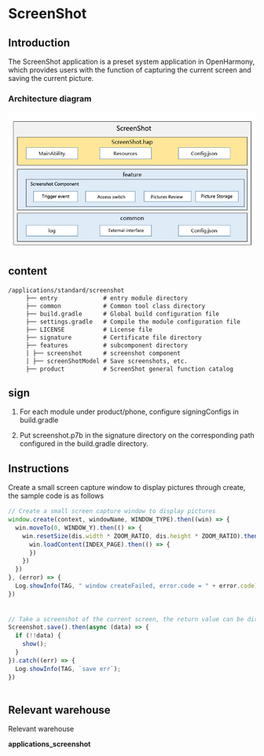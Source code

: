 # ScreenShot

## Introduction

The ScreenShot application is a preset system application in OpenHarmony, which provides users with the function of capturing the current screen and saving the current picture.

### Architecture diagram

![](figures/en_diagram.png)

## content

```
/applications/standard/screenshot
     ├── entry             # entry module directory
     ├── common            # Common tool class directory
     ├── build.gradle      # Global build configuration file
     ├── settings.gradle   # Compile the module configuration file
     ├── LICENSE           # License file
     ├── signature         # Certificate file directory
     ├── features          # subcomponent directory
     │ ├── screenshot      # screenshot component
     │ ├── screenShotModel # Save screenshots, etc.
     ├── product           # ScreenShot general function catalog
```

## sign
1. For each module under product/phone, configure signingConfigs in build.gradle

2. Put screenshot.p7b in the signature directory on the corresponding path configured in the build.gradle directory.

## Instructions

Create a small screen capture window to display pictures through create, the sample code is as follows

```js
// Create a small screen capture window to display pictures
window.create(context, windowName, WINDOW_TYPE).then((win) => {
  win.moveTo(0, WINDOW_Y).then(() => {
    win.resetSize(dis.width * ZOOM_RATIO, dis.height * ZOOM_RATIO).then(() => {
      win.loadContent(INDEX_PAGE).then(() => {
      })
    })
  })
}, (error) => {
  Log.showInfo(TAG, " window createFailed, error.code = " + error.code)
})


// Take a screenshot of the current screen, the return value can be directly displayed on the control
Screenshot.save().then(async (data) => {
  if (!!data) {
    show();
  }
}).catch((err) => {
  Log.showInfo(TAG, `save err`);
})
    
```

## Relevant warehouse

Relevant warehouse

**applications\_screenshot**